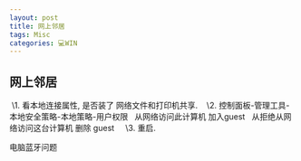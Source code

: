 ```yaml
---
layout: post
title: 网上邻居  
tags: Misc
categories: 💻WIN
---
```



## 网上邻居
 \1. 看本地连接属性, 是否装了 网络文件和打印机共享.
 
 \2. 控制面板-管理工具-本地安全策略-本地策略-用户权限
  从网络访问此计算机 加入guest
  从拒绝从网络访问这台计算机 删除 guest
  
 \3. 重启.
 
 



电脑蓝牙问题
